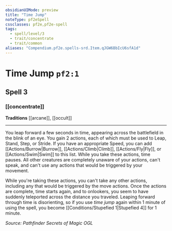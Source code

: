 ```yaml
---
obsidianUIMode: preview
title: "Time Jump"
noteType: pf2eSpell
cssclasses: pf2e,pf2e-spell
tags:
  - spell/level/3
  - trait/concentrate
  - trait/common
aliases: "Compendium.pf2e.spells-srd.Item.qJGW6BbIcU6sfA1d" 
---
```

# Time Jump  `pf2:1`  
## Spell 3
### [[concentrate]]
**Traditions** [[arcane]], [[occult]]
* * * 
You leap forward a few seconds in time, appearing across the battlefield in the blink of an eye. You gain 2 actions, each of which must be used to Leap, Stand, Step, or Stride. If you have an appropriate Speed, you can add [[Actions/Burrow|Burrow]], [[Actions/Climb|Climb]], [[Actions/Fly|Fly]], or [[Actions/Swim|Swim]] to this list. While you take these actions, time pauses. All other creatures are completely unaware of your actions, can't speak, and can't use any actions that would be triggered by your movement.

While you're taking these actions, you can't take any other actions, including any that would be triggered by the move actions. Once the actions are complete, time starts again, and to onlookers, you seem to have suddenly teleported across the distance you traveled. Leaping forward through time is disorienting, so if you use _time jump_ again within 1 minute of using the spell, you become [[Conditions/Stupefied 1|Stupefied 4]] for 1 minute.

*Source: Pathfinder Secrets of Magic*
*OGL*